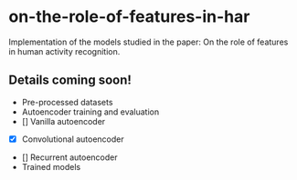 # on-the-role-of-features-in-har
Implementation of the models studied in the paper: On the role of features in human activity recognition.

## Details coming soon!
 - Pre-processed datasets
 - Autoencoder training and evaluation
  - [] Vanilla autoencoder
  - [x] Convolutional autoencoder
  - [] Recurrent autoencoder
 - Trained models
